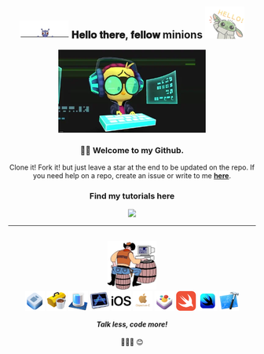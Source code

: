 <div align="center">
<h2> <img src="https://github.com/Rajaikumar-iOSDev/Rajaikumar-iOSDev/blob/main/Gifs/Alien-Hello.gif" width="100px"> 𝐇𝐞𝐥𝐥𝐨 𝐭𝐡𝐞𝐫𝐞, 𝐟𝐞𝐥𝐥𝐨𝐰 minions <img src="https://github.com/Rajaikumar-iOSDev/Rajaikumar-iOSDev/blob/main/Gifs/BabyYoda-Hello.gif" width="80px"></h2>
</div>

<div align="center" width="50">

<img src="https://github.com/Rajaikumar-iOSDev/Rajaikumar-iOSDev/blob/main/Gifs/Minion-Coding.webp" alt="Welcome!" width="300"/>

</div>

<div align="center">

<h3>🙏🏽 Welcome to my Github.</h3>
Clone it! Fork it! but just leave a star at the end to be updated on the repo. 
If you need help on a repo, create an issue or write to me <a href="mailto:writetorajai@outlook.com"><b>here</b></a>. <h4>

<h3>Find my tutorials here </h3>


<a href="https://rajaikumar.medium.com"><img src="https://img.shields.io/badge/medium-%2312100E.svg?&style=for-the-badge&logo=medium&logoColor=white" height=50></a> 

---
<img align="center" src="https://github-readme-stats.vercel.app/api?username=Rajaikumar-iOSDev&include_all_commits=true&count_private=true&show_icons=true&hide=contribs&line_height=20&title_color=7A7ADB&icon_color=2234AE&text_color=D3D3D3&bg_color=0,000000,130F40" alt="">

<img align="right" src="https://github-readme-stats.vercel.app/api/top-langs/?username=Rajaikumar-iOSDev&count_private=true&layout=compact&theme=dark" alt="">

<div align="center" width="50">
<img src="https://github.com/Rajaikumar-iOSDev/Rajaikumar-iOSDev/blob/main/Gifs/Cowboy-Coding.webp" alt="Cowboy code!" width="100"/>

</div>


<img align="center" alt="iOS" height="40px" src="https://github.com/Rajaikumar-iOSDev/Rajaikumar-iOSDev/blob/main/Badges/avfoundation.png" />
<img align="center" alt="SwiftUI" height="40px" src="https://github.com/Rajaikumar-iOSDev/Rajaikumar-iOSDev/blob/main/Badges/cocoatouch.png?raw=true" />
<img align="center" alt="CoreData" height="40px" src="https://github.com/Rajaikumar-iOSDev/Rajaikumar-iOSDev/blob/main/Badges/coredata.png?raw=true" />
<img align="center" alt="AVFoundation" height="40px" src="https://github.com/Rajaikumar-iOSDev/Rajaikumar-iOSDev/blob/main/Badges/instruments.png?raw=true" />
<img align="center" alt="Xcode" height="40px" src="https://github.com/Rajaikumar-iOSDev/Rajaikumar-iOSDev/blob/main/Badges/ios.png" />
<img align="center" alt="Instruments" height="40px" src="https://github.com/Rajaikumar-iOSDev/Rajaikumar-iOSDev/blob/main/Badges/objective-c.png?raw=true" />
<img align="center" alt="AppStore" height="40px" src="https://github.com/Rajaikumar-iOSDev/Rajaikumar-iOSDev/blob/main/Badges/spritekit.png?raw=true" />
<img align="center" alt="Swift" height="40px" src="https://github.com/Rajaikumar-iOSDev/Rajaikumar-iOSDev/blob/main/Badges/swift.png" />
<img align="center" alt="Objective-C" height="40px" src="https://github.com/Rajaikumar-iOSDev/Rajaikumar-iOSDev/blob/main/Badges/swiftui.png" />
<img align="center" alt="CocoaTouch" height="40px" src="https://github.com/Rajaikumar-iOSDev/Rajaikumar-iOSDev/blob/main/Badges/xcode.png?raw=true" />


<div align="center">
<h4><i>Talk less, code more!</i> </h4>🧑🏽‍💻 😊
</div>

<!--
**Rajaikumar-iOSDev/Rajaikumar-iOSDev** is a ✨ _special_ ✨ repository because its `README.md` (this file) appears on your GitHub profile.

Here are some ideas to get you started:

- 🔭 I’m currently working on ...
- 🌱 I’m currently learning ...
- 👯 I’m looking to collaborate on ...
- 🤔 I’m looking for help with ...
- 💬 Ask me about ...
- 📫 How to reach me: ...
- 😄 Pronouns: ...
- ⚡ Fun fact: ...
-->
